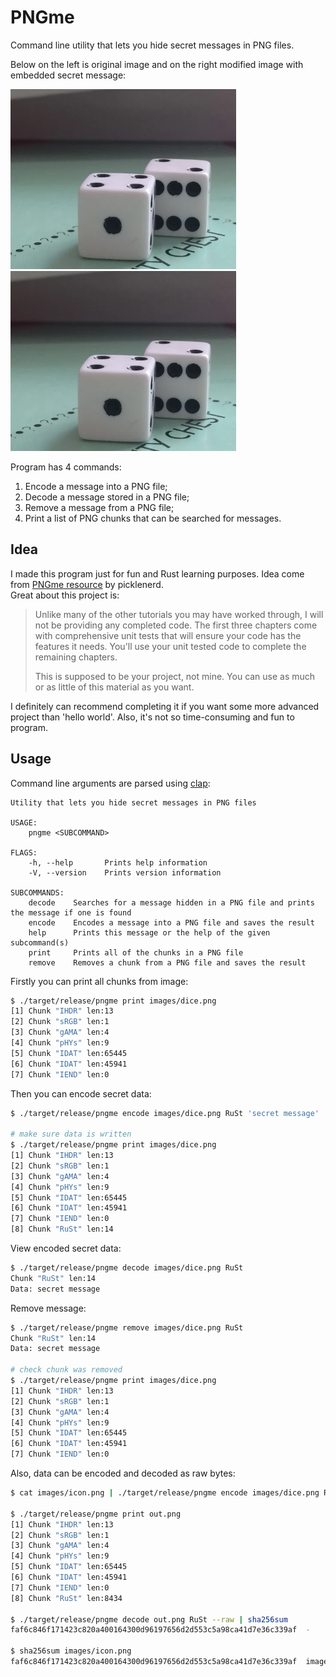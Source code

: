 # PNGme

Command line utility that lets you hide secret messages in PNG files.

Below on the left is original image and on the right modified image with embedded secret message:

![original](/images/dice.png?raw=true)
![with secret](/images/secret.png?raw=true)

Program has 4 commands:
1. Encode a message into a PNG file;
1. Decode a message stored in a PNG file;
1. Remove a message from a PNG file;
1. Print a list of PNG chunks that can be searched for messages.

## Idea

I made this program just for fun and Rust learning purposes. Idea come from
[PNGme resource](https://picklenerd.github.io/pngme_book/) by picklenerd.  
Great about this project is:
> Unlike many of the other tutorials you may have worked through, I will not be providing any
> completed code. The first three chapters come with comprehensive unit tests that will ensure your
> code has the features it needs. You'll use your unit tested code to complete the remaining
> chapters.
>
> This is supposed to be your project, not mine. You can use as much or as little of this material
> as you want.

I definitely can recommend completing it if you want some more advanced project than 'hello world'.
Also, it's not so time-consuming and fun to program.

## Usage

Command line arguments are parsed using [clap](https://github.com/clap-rs/clap):
```
Utility that lets you hide secret messages in PNG files

USAGE:
    pngme <SUBCOMMAND>

FLAGS:
    -h, --help       Prints help information
    -V, --version    Prints version information

SUBCOMMANDS:
    decode    Searches for a message hidden in a PNG file and prints the message if one is found
    encode    Encodes a message into a PNG file and saves the result
    help      Prints this message or the help of the given subcommand(s)
    print     Prints all of the chunks in a PNG file
    remove    Removes a chunk from a PNG file and saves the result
```
Firstly you can print all chunks from image:
```bash
$ ./target/release/pngme print images/dice.png
[1] Chunk "IHDR" len:13
[2] Chunk "sRGB" len:1
[3] Chunk "gAMA" len:4
[4] Chunk "pHYs" len:9
[5] Chunk "IDAT" len:65445
[6] Chunk "IDAT" len:45941
[7] Chunk "IEND" len:0
```
Then you can encode secret data:
```bash
$ ./target/release/pngme encode images/dice.png RuSt 'secret message'

# make sure data is written
$ ./target/release/pngme print images/dice.png
[1] Chunk "IHDR" len:13
[2] Chunk "sRGB" len:1
[3] Chunk "gAMA" len:4
[4] Chunk "pHYs" len:9
[5] Chunk "IDAT" len:65445
[6] Chunk "IDAT" len:45941
[7] Chunk "IEND" len:0
[8] Chunk "RuSt" len:14
```
View encoded secret data:
```bash
$ ./target/release/pngme decode images/dice.png RuSt
Chunk "RuSt" len:14
Data: secret message
```
Remove message:
```bash
$ ./target/release/pngme remove images/dice.png RuSt
Chunk "RuSt" len:14
Data: secret message

# check chunk was removed
$ ./target/release/pngme print images/dice.png
[1] Chunk "IHDR" len:13
[2] Chunk "sRGB" len:1
[3] Chunk "gAMA" len:4
[4] Chunk "pHYs" len:9
[5] Chunk "IDAT" len:65445
[6] Chunk "IDAT" len:45941
[7] Chunk "IEND" len:0
```
Also, data can be encoded and decoded as raw bytes:
```bash
$ cat images/icon.png | ./target/release/pngme encode images/dice.png RuSt -o out.png

$ ./target/release/pngme print out.png
[1] Chunk "IHDR" len:13
[2] Chunk "sRGB" len:1
[3] Chunk "gAMA" len:4
[4] Chunk "pHYs" len:9
[5] Chunk "IDAT" len:65445
[6] Chunk "IDAT" len:45941
[7] Chunk "IEND" len:0
[8] Chunk "RuSt" len:8434

$ ./target/release/pngme decode out.png RuSt --raw | sha256sum
faf6c846f171423c820a400164300d96197656d2d553c5a98ca41d7e36c339af  -

$ sha256sum images/icon.png
faf6c846f171423c820a400164300d96197656d2d553c5a98ca41d7e36c339af  images/icon.png
```
